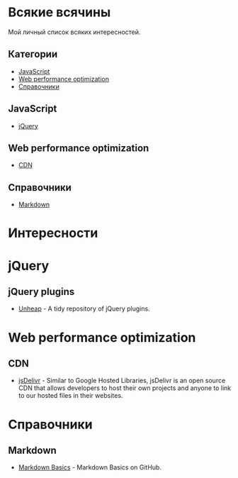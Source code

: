 # Всякие всячины

Мой личный список всяких интересностей.

## Категории
- [JavaScript](#javascript)
- [Web performance optimization](#web-performance-optimization)
- [Справочники](#Справочники)

## JavaScript

* [jQuery](#jquery)

## Web performance optimization

* [CDN](#cdn)

## Справочники

* [Markdown](#markdown)

# Интересности

# jQuery

## jQuery plugins

* [Unheap](http://www.unheap.com/) - A tidy repository of jQuery plugins.


# Web performance optimization

## CDN

* [jsDelivr](https://github.com/jsdelivr/jsdelivr) - Similar to Google Hosted Libraries, jsDelivr is an open source CDN that allows developers to host their own projects and anyone to link to our hosted files in their websites.


# Справочники

## Markdown

* [Markdown Basics](https://help.github.com/articles/markdown-basics/) - Markdown Basics on GitHub.
